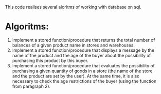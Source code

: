 This code realises several aloritms of working with database on sql. 
# Algoritms:
1. Implement a stored function/procedure that returns the total number of balances of a given product name in stores and warehouses.
2. Implement a stored function/procedure that displays a message by the name of the product and the age of the buyer about the possibility of purchasing this product by this buyer.
3. Implement a stored function/procedure that evaluates the possibility of purchasing a given quantity of goods in a store (the name of the store and the product are set by the user). At the same time, it is also necessary to check the age restrictions of the buyer (using the function from paragraph 2).
